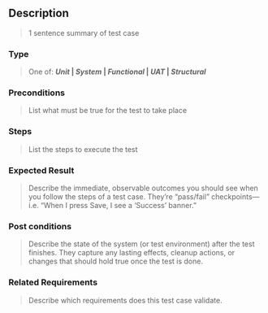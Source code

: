 ## Description

> 1 sentence summary of test case

### Type

> One of: **_Unit_ | _System_ | _Functional_ | _UAT_ | _Structural_**

### Preconditions

> List what must be true for the test to take place

### Steps

> List the steps to execute the test

### Expected Result

> Describe the immediate, observable outcomes you should see when you follow the steps of a test case. They’re “pass/fail” checkpoints—i.e. “When I press Save, I see a ‘Success’ banner.”

### Post conditions

> Describe the state of the system (or test environment) after the test finishes. They capture any lasting effects, cleanup actions, or changes that should hold true once the test is done.

### Related Requirements

> Describe which requirements does this test case validate.
